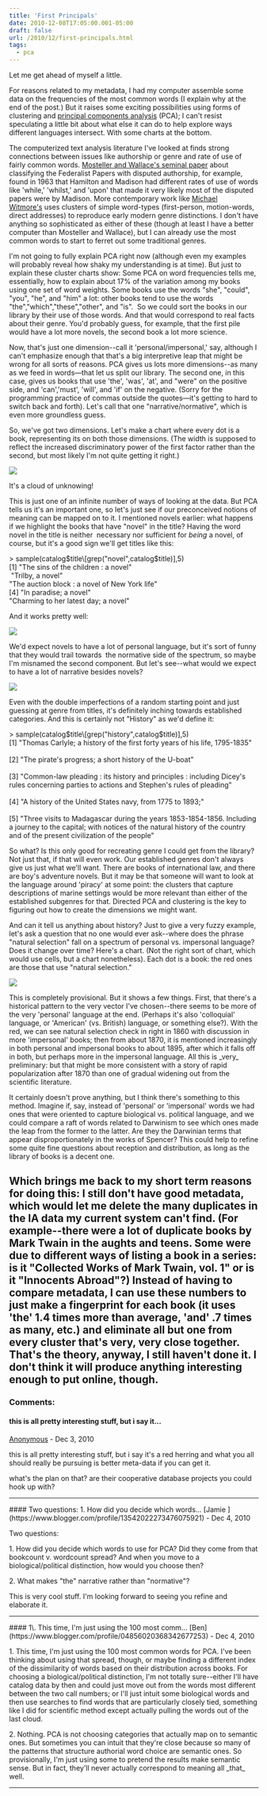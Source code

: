 ```yaml
---
title: 'First Principals'
date: 2010-12-08T17:05:00.001-05:00
draft: false
url: /2010/12/first-principals.html
tags:
  - pca
---
```


Let me get ahead of myself a little.

For reasons related to my metadata, I had my computer assemble some data on the frequencies of the most common words (I explain why at the end of the post.) But it raises some exciting possibilities using forms of clustering and [principal components analysis](http://en.wikipedia.org/wiki/Principal_component_analysis) (PCA); I can't resist speculating a little bit about what else it can do to help explore ways different languages intersect. With some charts at the bottom.

The computerized text analysis literature I've looked at finds strong connections between issues like authorship or genre and rate of use of fairly common words. [Mosteller and Wallace's seminal paper](http://www.jstor.org/stable/2283270) about classifying the Federalist Papers with disputed authorship, for example, found in 1963 that Hamilton and Madison had different rates of use of words like 'while,' 'whilst,' and 'upon' that made it very likely most of the disputed papers were by Madison. More contemporary work like [Michael Witmore's](http://winedarksea.org/?p=816) uses clusters of simple word-types (first-person, motion-words, direct addresses) to reproduce early modern genre distinctions. I don't have anything so sophisticated as either of these (though at least I have a better computer than Mosteller and Wallace), but I can already use the most common words to start to ferret out some traditional genres.

I'm not going to fully explain PCA right now (although even my examples will probably reveal how shaky my understanding is at time). But just to explain these cluster charts show: Some PCA on word frequencies tells me, essentially, how to explain about 17% of the variation among my books using one set of word weights. Some books use the words "she", "could", "you", "he", and "him" a lot: other books tend to use the words "the","which","these","other", and "is".  So we could sort the books in our library by their use of those words. And that would correspond to real facts about their genre. You'd probably guess, for example, that the first pile would have a lot more novels, the second book a lot more science.

Now, that's just one dimension--call it 'personal/impersonal,' say, although I can't emphasize enough that that's a big interpretive leap that might be wrong for all sorts of reasons. PCA gives us lots more dimensions--as many as we feed in words—that let us split our library. The second one, in this case, gives us books that use 'the', 'was', 'at', and "were" on the positive side, and 'can','must', 'will', and 'if' on the negative. (Sorry for the programming practice of commas outside the quotes—it's getting to hard to switch back and forth). Let's call that one "narrative/normative", which is even more groundless guess.

So, we've got two dimensions. Let's make a chart where every dot is a book, representing its on both those dimensions. (The width is supposed to reflect the increased discriminatory power of the first factor rather than the second, but most likely I'm not quite getting it right.)

[![](http://1.bp.blogspot.com/_Pge31alC_E8/TP_nZlvi9nI/AAAAAAAACWU/ahRbNeEgdd4/s1600/First+two+pca.png)](http://1.bp.blogspot.com/_Pge31alC_E8/TP_nZlvi9nI/AAAAAAAACWU/ahRbNeEgdd4/s1600/First+two+pca.png)

It's a cloud of unknowing!

This is just one of an infinite number of ways of looking at the data. But PCA tells us it's an important one, so let's just see if our preconceived notions of meaning can be mapped on to it. I mentioned novels earlier: what happens if we highlight the books that have "novel" in the title? Having the word novel in the title is neither  necessary nor sufficient for _being_ a novel, of course, but it's a good sign we'll get titles like this:

\> sample(catalog$title\[grep("novel",catalog$title)\],5)  
\[1\] "The sins of the children : a novel"  
 "Trilby, a novel"  
"The auction block : a novel of New York life"  
\[4\] "In paradise; a novel"  
"Charming to her latest day; a novel"

And it works pretty well:

[![](http://4.bp.blogspot.com/_Pge31alC_E8/TP_qvQMwEuI/AAAAAAAACWg/OkZW30o9dpc/s1600/Novels.png)](http://4.bp.blogspot.com/_Pge31alC_E8/TP_qvQMwEuI/AAAAAAAACWg/OkZW30o9dpc/s1600/Novels.png)

We'd expect novels to have a lot of personal language, but it's sort of funny that they would trail towards  the normative side of the spectrum, so maybe I'm misnamed the second component. But let's see--what would we expect to have a lot of narrative besides novels?

[![](http://4.bp.blogspot.com/_Pge31alC_E8/TP_skEFzz_I/AAAAAAAACWo/IQB2VI89vuQ/s1600/History.png)](http://4.bp.blogspot.com/_Pge31alC_E8/TP_skEFzz_I/AAAAAAAACWo/IQB2VI89vuQ/s1600/History.png)

Even with the double imperfections of a random starting point and just guessing at genre from titles, it's definitely inching towards established categories. And this is certainly not "History" as we'd define it:

\> sample(catalog$title\[grep("history",catalog$title)\],5)  
\[1\] "Thomas Carlyle; a history of the first forty years of his life, 1795-1835"                                                                                                                         
\[2\] "The pirate's progress; a short history of the U-boat"                                                                                                                                              
\[3\] "Common-law pleading : its history and principles : including Dicey's rules concerning parties to actions and Stephen's rules of pleading"                                                          
\[4\] "A history of the United States navy, from 1775 to 1893;"                                                                                                                                           
\[5\] "Three visits to Madagascar during the years 1853-1854-1856. Including a journey to the capital; with notices of the natural history of the country and of the present civilization of the people"

So what? Is this only good for recreating genre I could get from the library? Not just that, if that will even work. Our established genres don't always give us just what we'll want. There are books of international law, and there are boy's adventure novels. But it may be that someone will want to look at the language around 'piracy' at some point: the clusters that capture descriptions of marine settings would be more relevant than either of the established subgenres for that. Directed PCA and clustering is the key to figuring out how to create the dimensions we might want.

And can it tell us anything about history? Just to give a very fuzzy example, let's ask a question that no one would ever ask--where does the phrase "natural selection" fall on a spectrum of personal vs. impersonal language? Does it change over time? Here's a chart. (Not the right sort of chart, which would use cells, but a chart nonetheless). Each dot is a book: the red ones are those that use "natural selection."

[![](http://4.bp.blogspot.com/_Pge31alC_E8/TP_-IL9iGYI/AAAAAAAACW0/KCJIi_K8cpM/s1600/Natural+Selection.png)](http://4.bp.blogspot.com/_Pge31alC_E8/TP_-IL9iGYI/AAAAAAAACW0/KCJIi_K8cpM/s1600/Natural+Selection.png)

This is completely provisional. But it shows a few things. First, that there's a historical pattern to the very vector I've chosen--there seems to be more of the very 'personal' language at the end. (Perhaps it's also 'colloquial' language, or 'American' (vs. British) language, or something else?). With the red, we can see natural selection check in right in 1860 with discussion in more 'impersonal' books; then from about 1870, it is mentioned increasingly in both personal and impersonal books to about 1895, after which it falls off in both, but perhaps more in the impersonal language. All this is \_very\_ preliminary: but that might be more consistent with a story of rapid popularization after 1870 than one of gradual widening out from the scientific literature.

It certainly doesn't prove anything, but I think there's something to this method. Imagine if, say, instead of 'personal' or 'impersonal' words we had ones that were oriented to capture biological vs. political language, and we could compare a raft of words related to Darwinism to see which ones made the leap from the former to the latter. Are they the Darwinian terms that appear disproportionately in the works of Spencer? This could help to refine some quite fine questions about reception and distribution, as long as the library of books is a decent one.

## Which brings me back to my short term reasons for doing this: I still don't have good metadata, which would let me delete the many duplicates in the IA data my current system can't find. (For example--there were a lot of duplicate books by Mark Twain in the aughts and teens. Some were due to different ways of listing a book in a series: is it "Collected Works of Mark Twain, vol. 1" or is it "Innocents Abroad"?) Instead of having to compare metadata, I can use these numbers to just make a fingerprint for each book (it uses 'the' 1.4 times more than average, 'and' .7 times as many, etc.) and eliminate all but one from every cluster that's very, very close together. That's the theory, anyway, I still haven't done it. I don't think it will produce anything interesting enough to put online, though.

### Comments:

#### this is all pretty interesting stuff, but i say it...

[Anonymous](#) - <time datetime="2010-12-08T23:31:38.649-05:00">Dec 3, 2010</time>

this is all pretty interesting stuff, but i say it's a red herring and what you all should really be pursuing is better meta-data if you can get it.

what's the plan on that? are their cooperative database projects you could hook up with?

<hr />
#### Two questions: 1. How did you decide which words...
[Jamie ](https://www.blogger.com/profile/13542022273476075921) - <time datetime="2010-12-09T08:51:34.563-05:00">Dec 4, 2010</time>

Two questions:

1\. How did you decide which words to use for PCA? Did they come from that bookcount v. wordcount spread? And when you move to a biological/political distinction, how would you choose then?

2\. What makes "the" narrative rather than "normative"?

This is very cool stuff. I'm looking forward to seeing you refine and elaborate it.

<hr />
#### 1\. This time, I'm just using the 100 most comm...
[Ben](https://www.blogger.com/profile/04856020368342677253) - <time datetime="2010-12-09T11:08:57.265-05:00">Dec 4, 2010</time>

1\. This time, I'm just using the 100 most common words for PCA. I've been thinking about using that spread, though, or maybe finding a different index of the dissimilarity of words based on their distribution across books. For choosing a biological/political distinction, I'm not totally sure--either I'll have catalog data by then and could just move out from the words most different between the two call numbers; or I'll just intuit some biological words and then use searches to find words that are particularly closely tied, something like I did for scientific method except actually pulling the words out of the last cloud.

2\. Nothing. PCA is not choosing categories that actually map on to semantic ones. But sometimes you can intuit that they're close because so many of the patterns that structure authorial word choice are semantic ones. So provisionally, I'm just using some to pretend the results make semantic sense. But in fact, they'll never actually correspond to meaning all \_that\_ well.

<hr />
